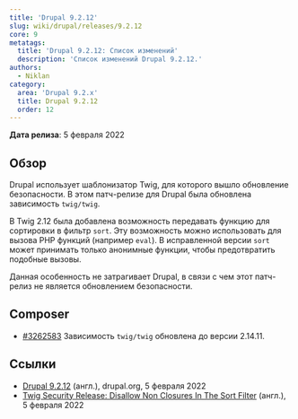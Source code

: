 ```yaml
---
title: 'Drupal 9.2.12'
slug: wiki/drupal/releases/9.2.12
core: 9
metatags:
  title: 'Drupal 9.2.12: Список изменений'
  description: 'Список изменений Drupal 9.2.12.'
authors:
  - Niklan
category:
  area: 'Drupal 9.2.x'
  title: Drupal 9.2.12
  order: 12
---
```


**Дата релиза**: 5 февраля 2022

## Обзор

Drupal использует шаблонизатор Twig, для которого вышло обновление безопасности. В этом патч-релизе для Drupal была обновлена зависимость `twig/twig`.

В Twig 2.12 была добавлена возможность передавать функцию для сортировки в фильтр `sort`. Эту возможность можно использовать для вызова PHP функций (например `eval`). В исправленной версии `sort` может принимать только анонимные функции, чтобы предотвратить подобные вызовы.

Данная особенность не затрагивает Drupal, в связи с чем этот патч-релиз не является обновлением безопасности.

## Composer

* [#3262583](https://www.drupal.org/node/3262583) Зависимость `twig/twig` обновлена до версии 2.14.11.

## Ссылки

- [Drupal 9.2.12](https://www.drupal.org/project/drupal/releases/9.2.12) (англ.), drupal.org, 5 февраля 2022
- [Twig Security Release: Disallow Non Closures In The Sort Filter](https://www.symfony-news.com/news/details/twig-security-release-disallow-non-closures-in-the-sort-filter) (англ.), 5 февраля 2022